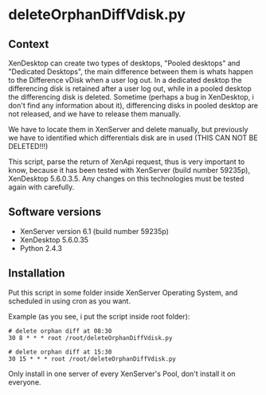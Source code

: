 deleteOrphanDiffVdisk.py
===

Context
---
XenDesktop can create two types of desktops, "Pooled desktops" and "Dedicated Desktops", the main difference between them is whats happen to the Difference vDisk when a user log out.
In a dedicated desktop the differencing disk is retained after a user log out, while in a pooled desktop the differencing disk is deleted.
Sometime (perhaps a bug in XenDesktop, i don't find any information about it), differencing disks in pooled desktop are not released, and we have to release them manually.

We have to locate them in XenServer and delete manually, but previously we have to identified which differentials disk are in used (THIS CAN NOT BE DELETED!!!)

This script, parse the return of XenApi request, thus is very important to know, because it has been tested with XenServer (build number 59235p), XenDesktop 5.6.0.3.5. Any changes on this technologies must be tested again with carefully.

Software versions
---
* XenServer version 6.1 (build number 59235p)
* XenDesktop 5.6.0.35
* Python 2.4.3

Installation
---

Put this script in some folder inside XenServer Operating System, and scheduled in using cron as you want.

Example (as you see, i put the script inside root folder):
```
# delete orphan diff at 08:30
30 8 * * * root /root/deleteOrphanDiffVdisk.py

# delete orphan diff at 15:30
30 15 * * * root /root/deleteOrphanDiffVdisk.py
```

Only install in one server of every XenServer's Pool, don't install it on everyone.
